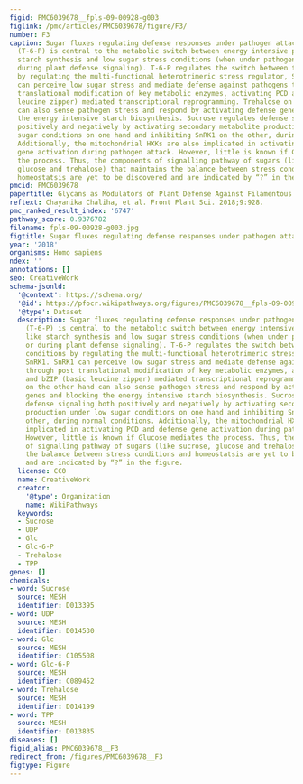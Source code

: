 ```yaml
---
figid: PMC6039678__fpls-09-00928-g003
figlink: /pmc/articles/PMC6039678/figure/F3/
number: F3
caption: Sugar fluxes regulating defense responses under pathogen attack. Trehalose-6-phosphate
  (T-6-P) is central to the metabolic switch between energy intensive processes like
  starch synthesis and low sugar stress conditions (when under pathogen attack or
  during plant defense signaling). T-6-P regulates the switch between these two conditions
  by regulating the multi-functional heterotrimeric stress regulator, SnRK1. SnRK1
  can perceive low sugar stress and mediate defense against pathogens through post
  translational modification of key metabolic enzymes, activating PCD and bZIP (basic
  leucine zipper) mediated transcriptional reprogramming. Trehalose on the other hand
  can also sense pathogen stress and respond by activating defense genes and blocking
  the energy intensive starch biosynthesis. Sucrose regulates defense signaling both
  positively and negatively by activating secondary metabolite production under low
  sugar conditions on one hand and inhibiting SnRK1 on the other, during normal conditions.
  Additionally, the mitochondrial HXKs are also implicated in activating PCD and defense
  gene activation during pathogen attack. However, little is known if Glucose mediates
  the process. Thus, the components of signalling pathway of sugars (like sucrose,
  glucose and trehalose) that maintains the balance between stress conditions and
  homeostatsis are yet to be discovered and are indicated by “?” in the figure.
pmcid: PMC6039678
papertitle: Glycans as Modulators of Plant Defense Against Filamentous Pathogens.
reftext: Chayanika Chaliha, et al. Front Plant Sci. 2018;9:928.
pmc_ranked_result_index: '6747'
pathway_score: 0.9376782
filename: fpls-09-00928-g003.jpg
figtitle: Sugar fluxes regulating defense responses under pathogen attack
year: '2018'
organisms: Homo sapiens
ndex: ''
annotations: []
seo: CreativeWork
schema-jsonld:
  '@context': https://schema.org/
  '@id': https://pfocr.wikipathways.org/figures/PMC6039678__fpls-09-00928-g003.html
  '@type': Dataset
  description: Sugar fluxes regulating defense responses under pathogen attack. Trehalose-6-phosphate
    (T-6-P) is central to the metabolic switch between energy intensive processes
    like starch synthesis and low sugar stress conditions (when under pathogen attack
    or during plant defense signaling). T-6-P regulates the switch between these two
    conditions by regulating the multi-functional heterotrimeric stress regulator,
    SnRK1. SnRK1 can perceive low sugar stress and mediate defense against pathogens
    through post translational modification of key metabolic enzymes, activating PCD
    and bZIP (basic leucine zipper) mediated transcriptional reprogramming. Trehalose
    on the other hand can also sense pathogen stress and respond by activating defense
    genes and blocking the energy intensive starch biosynthesis. Sucrose regulates
    defense signaling both positively and negatively by activating secondary metabolite
    production under low sugar conditions on one hand and inhibiting SnRK1 on the
    other, during normal conditions. Additionally, the mitochondrial HXKs are also
    implicated in activating PCD and defense gene activation during pathogen attack.
    However, little is known if Glucose mediates the process. Thus, the components
    of signalling pathway of sugars (like sucrose, glucose and trehalose) that maintains
    the balance between stress conditions and homeostatsis are yet to be discovered
    and are indicated by “?” in the figure.
  license: CC0
  name: CreativeWork
  creator:
    '@type': Organization
    name: WikiPathways
  keywords:
  - Sucrose
  - UDP
  - Glc
  - Glc-6-P
  - Trehalose
  - TPP
genes: []
chemicals:
- word: Sucrose
  source: MESH
  identifier: D013395
- word: UDP
  source: MESH
  identifier: D014530
- word: Glc
  source: MESH
  identifier: C105508
- word: Glc-6-P
  source: MESH
  identifier: C089452
- word: Trehalose
  source: MESH
  identifier: D014199
- word: TPP
  source: MESH
  identifier: D013835
diseases: []
figid_alias: PMC6039678__F3
redirect_from: /figures/PMC6039678__F3
figtype: Figure
---
```

